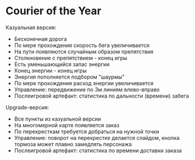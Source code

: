 ﻿
Courier of the Year 
======


Казуальная версия:
- Бесконечная дорога
- По мере прохождения скорость бега увеличивается
- На пути появляются случайным образом препятствия
- Столкновение с препятствием - конец игры
- Есть уменьшающийся запас энергии
- Конец энергии - конец игры
- Энергия пополняется подбором "шаурмы"
- По мере прохождения расход энергии увеличивается
- Управление: передвижение по 3м линиям влево-вправо
- Послеигровой артефакт: статистика по дальности (времени) забега

Upgrade-версия:
- Все пункты из казуальной версии
- На многомерной карте появляется заказ
- По перекресткам требуется добраться на нужной точки
- Управление: поворот на перекрестке делается слайдом, кнопка тормоза может плавно замедлять персонажа
- Послеигровой артефакт: статистика по времени доставки заказа